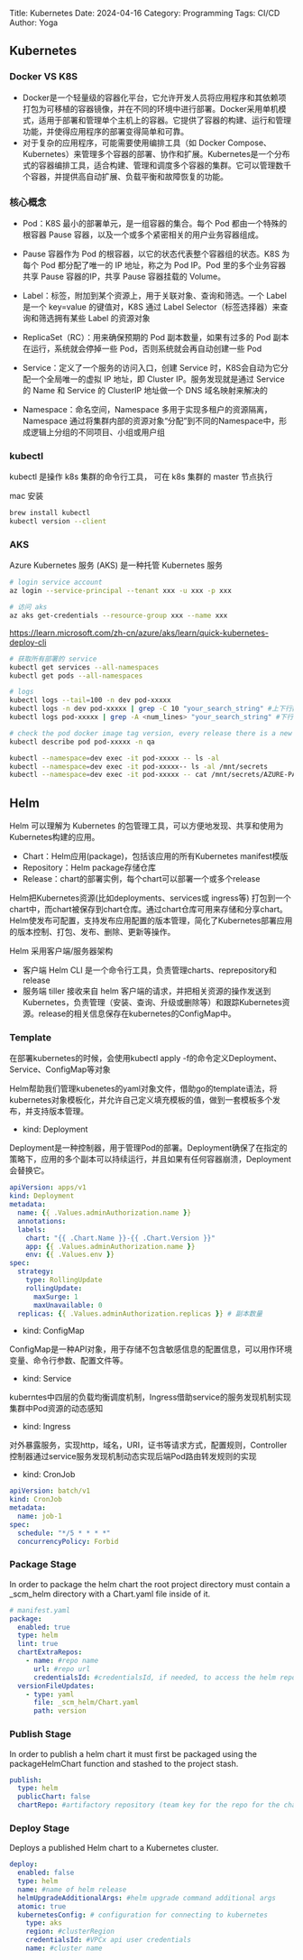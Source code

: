 Title: Kubernetes
Date: 2024-04-16
Category: Programming
Tags: CI/CD
Author: Yoga

## Kubernetes

### Docker VS K8S

* Docker是一个轻量级的容器化平台，它允许开发人员将应用程序和其依赖项打包为可移植的容器镜像，并在不同的环境中进行部署。Docker采用单机模式，适用于部署和管理单个主机上的容器。它提供了容器的构建、运行和管理功能，并使得应用程序的部署变得简单和可靠。
* 对于复杂的应用程序，可能需要使用编排工具（如 Docker Compose、Kubernetes）来管理多个容器的部署、协作和扩展。Kubernetes是一个分布式的容器编排工具，适合构建、管理和调度多个容器的集群。它可以管理数千个容器，并提供高自动扩展、负载平衡和故障恢复的功能。

### 核心概念

* Pod：K8S 最小的部署单元，是一组容器的集合。每个 Pod 都由一个特殊的根容器 Pause 容器，以及一个或多个紧密相关的用户业务容器组成。

* Pause 容器作为 Pod 的根容器，以它的状态代表整个容器组的状态。K8S 为每个 Pod 都分配了唯一的 IP 地址，称之为 Pod IP。Pod 里的多个业务容器共享 Pause 容器的IP，共享 Pause 容器挂载的 Volume。

* Label：标签，附加到某个资源上，用于关联对象、查询和筛选。一个 Label 是一个 key=value 的键值对，K8S 通过 Label Selector（标签选择器）来查询和筛选拥有某些 Label 的资源对象

* ReplicaSet（RC）：用来确保预期的 Pod 副本数量，如果有过多的 Pod 副本在运行，系统就会停掉一些 Pod，否则系统就会再自动创建一些 Pod

* Service：定义了一个服务的访问入口，创建 Service 时，K8S会自动为它分配一个全局唯一的虚拟 IP 地址，即 Cluster IP。服务发现就是通过 Service 的 Name 和 Service 的 ClusterIP 地址做一个 DNS 域名映射来解决的

* Namespace：命名空间，Namespace 多用于实现多租户的资源隔离，Namespace 通过将集群内部的资源对象“分配”到不同的Namespace中，形成逻辑上分组的不同项目、小组或用户组

### kubectl

kubectl 是操作 k8s 集群的命令行工具， 可在 k8s 集群的 master 节点执行

mac 安装
```bash
brew install kubectl
kubectl version --client
```

### AKS

Azure Kubernetes 服务 (AKS) 是一种托管 Kubernetes 服务

```bash
# login service account
az login --service-principal --tenant xxx -u xxx -p xxx

# 访问 aks
az aks get-credentials --resource-group xxx --name xxx
```

https://learn.microsoft.com/zh-cn/azure/aks/learn/quick-kubernetes-deploy-cli

```bash
# 获取所有部署的 service
kubectl get services --all-namespaces
kubectl get pods --all-namespaces

# logs
kubectl logs --tail=100 -n dev pod-xxxxx
kubectl logs -n dev pod-xxxxx | grep -C 10 "your_search_string" #上下行数
kubectl logs pod-xxxxx | grep -A <num_lines> "your_search_string" #下行数

# check the pod docker image tag version, every release there is a new version tagged on bitbucket
kubectl describe pod pod-xxxxx -n qa

kubectl --namespace=dev exec -it pod-xxxxx -- ls -al  
kubectl --namespace=dev exec -it pod-xxxxx-- ls -al /mnt/secrets
kubectl --namespace=dev exec -it pod-xxxxx -- cat /mnt/secrets/AZURE-PASSWORD
```

## Helm

Helm 可以理解为 Kubernetes 的包管理工具，可以方便地发现、共享和使用为Kubernetes构建的应用。

* Chart：Helm应用(package)，包括该应用的所有Kubernetes manifest模版
* Repository：Helm package存储仓库
* Release：chart的部署实例，每个chart可以部署一个或多个release

Helm把Kubernetes资源(比如deployments、services或 ingress等) 打包到一个chart中，而chart被保存到chart仓库。通过chart仓库可用来存储和分享chart。Helm使发布可配置，支持发布应用配置的版本管理，简化了Kubernetes部署应用的版本控制、打包、发布、删除、更新等操作。

Helm 采用客户端/服务器架构

* 客户端 Helm CLI 是一个命令行工具，负责管理charts、reprepository和release
* 服务端 tiller 接收来自 helm 客户端的请求，并把相关资源的操作发送到Kubernetes，负责管理（安装、查询、升级或删除等）和跟踪Kubernetes资源。release的相关信息保存在kubernetes的ConfigMap中。

### Template

在部署kubernetes的时候，会使用kubectl apply -f的命令定义Deployment、Service、ConfigMap等对象

Helm帮助我们管理kubenetes的yaml对象文件，借助go的template语法，将kubernetes对象模板化，并允许自己定义填充模板的值，做到一套模板多个发布，并支持版本管理。

* kind: Deployment

Deployment是一种控制器，用于管理Pod的部署。Deployment确保了在指定的策略下，应用的多个副本可以持续运行，并且如果有任何容器崩溃，Deployment会替换它。

```yaml
apiVersion: apps/v1
kind: Deployment
metadata:
  name: {{ .Values.adminAuthorization.name }}
  annotations:
  labels:
    chart: "{{ .Chart.Name }}-{{ .Chart.Version }}"
    app: {{ .Values.adminAuthorization.name }}
    env: {{ .Values.env }}
spec:
  strategy:
    type: RollingUpdate
    rollingUpdate:
      maxSurge: 1
      maxUnavailable: 0
  replicas: {{ .Values.adminAuthorization.replicas }} # 副本数量
```

* kind: ConfigMap

ConfigMap是一种API对象，用于存储不包含敏感信息的配置信息，可以用作环境变量、命令行参数、配置文件等。

* kind: Service

kuberntes中四层的负载均衡调度机制，Ingress借助service的服务发现机制实现集群中Pod资源的动态感知

* kind: Ingress

对外暴露服务，实现http，域名，URI，证书等请求方式，配置规则，Controller控制器通过service服务发现机制动态实现后端Pod路由转发规则的实现

* kind: CronJob

```yaml
apiVersion: batch/v1
kind: CronJob
metadata:
  name: job-1
spec:
  schedule: "*/5 * * * *"
  concurrencyPolicy: Forbid
```

### Package Stage

In order to package the helm chart the root project directory must contain a _scm_helm directory with a Chart.yaml file inside of it.

```yaml
# manifest.yaml
package:
  enabled: true
  type: helm
  lint: true
  chartExtraRepos:
    - name: #repo name
      url: #repo url
      credentialsId: #credentialsId, if needed, to access the helm repo 
  versionFileUpdates:
    - type: yaml
      file: _scm_helm/Chart.yaml
      path: version
```

### Publish Stage

In order to publish a helm chart it must first be packaged using the packageHelmChart function and stashed to the project stash. 

```yaml
publish:
  type: helm
  publicChart: false
  chartRepo: #artifactory repository (team key for the repo for the chart to be published to)
```

### Deploy Stage

Deploys a published Helm chart to a Kubernetes cluster.

```yaml
deploy:
  enabled: false
  type: helm
  name: #name of helm release
  helmUpgradeAdditionalArgs: #helm upgrade command additional args
  atomic: true
  kubernetesConfig: # configuration for connecting to kubernetes
    type: aks
    region: #clusterRegion
    credentialsId: #VPCx api user credentials
    name: #cluster name
```
